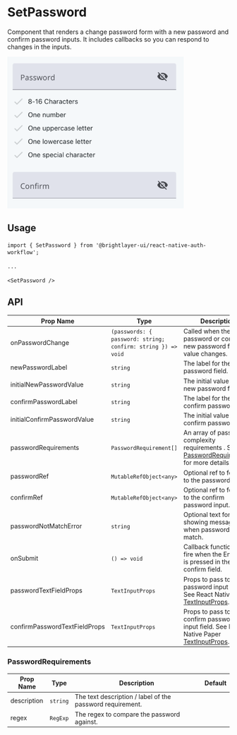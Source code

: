 # SetPassword

Component that renders a change password form with a new password and confirm password inputs. It includes callbacks so you can respond to changes in the inputs.

<img width="400" alt="setPassword" src="../../media/setPassword.png">

## Usage

```tsx
import { SetPassword } from '@brightlayer-ui/react-native-auth-workflow';

...

<SetPassword />
```

## API

| Prop Name                     | Type                                                         | Description                                                                                                                     | Default |
| ----------------------------- | ------------------------------------------------------------ | ------------------------------------------------------------------------------------------------------------------------------- | ------- |
| onPasswordChange              | `(passwords: { password: string; confirm: string }) => void` | Called when the new password or confirm new password fields value changes.                                                      |         |
| newPasswordLabel              | `string`                                                     | The label for the new password field.                                                                                           | 'Password' |
| initialNewPasswordValue       | `string`                                                     | The initial value for the new password field.                                                                                   | 'Confirm' |
| confirmPasswordLabel          | `string`                                                     | The label for the confirm password field.                                                                                       |         |
| initialConfirmPasswordValue   | `string`                                                     | The initial value for the confirm password field.                                                                               |         |
| passwordRequirements          | `PasswordRequirement[]`                                      | An array of password complexity requirements . See [PasswordRequirements](#PasswordRequirements) for more details.              |         |
| passwordRef                   | `MutableRefObject<any>`                                      | Optional ref to forward to the password input.                                                                                  |         |
| confirmRef                    | `MutableRefObject<any>`                                      | Optional ref to forward to the confirm password input.                                                                          |         |
| passwordNotMatchError         | `string`                                                     | Optional text for showing message when passwords not match.                                                                     |         |
| onSubmit                      | `() => void`                                                 | Callback function to fire when the Enter key is pressed in the confirm field.                                                   |         |
| passwordTextFieldProps        | `TextInputProps`                                             | Props to pass to the password input field. See React Native Paper [TextInputProps](https://callstack.github.io/react-native-paper/docs/components/TextInput/).         |         |
| confirmPasswordTextFieldProps | `TextInputProps`                                             | Props to pass to the confirm password input field. See React Native Paper [TextInputProps](https://callstack.github.io/react-native-paper/docs/components/TextInput/). |         |

### PasswordRequirements

| Prop Name   | Type     | Description                                               | Default |
| ----------- | -------- | --------------------------------------------------------- | ------- |
| description | `string` | The text description / label of the password requirement. |         |
| regex       | `RegExp` | The regex to compare the password against.                |         |
